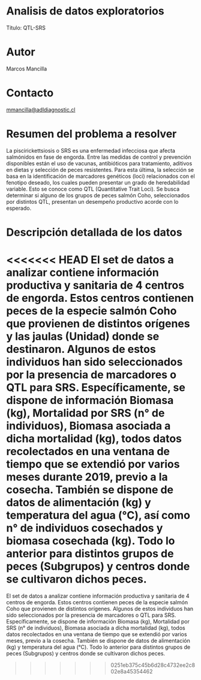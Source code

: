 # Analisis de datos exploratorios
Título: QTL-SRS

# Autor
Marcos Mancilla

# Contacto
<mmancilla@adldiagnostic.cl>

# Resumen del problema a resolver
La piscirickettsiosis o SRS es una enfermedad infecciosa que afecta salmónidos en fase de engorda. Entre las medidas de control y prevención disponibles están el uso de vacunas, antibióticos para tratamiento, aditivos en dietas y selección de peces resistentes. Para esta última, la selección se basa en la identificación de marcadores genéticos (loci) relacionados con el fenotipo deseado, los cuales pueden presentar un grado de heredabilidad variable. Esto se conoce como QTL (Quantitative Trait Loci). Se busca determinar si alguno de los grupos de peces salmón Coho, seleccionados por distintos QTL, presentan un desempeño productivo acorde con lo esperado.

# Descripción detallada de los datos
<<<<<<< HEAD
El set de datos a analizar contiene información productiva y sanitaria de 4 centros de engorda. Estos centros contienen peces de la especie salmón Coho que provienen de distintos orígenes y las jaulas (Unidad) donde se destinaron. Algunos de estos individuos han sido seleccionados por la presencia de marcadores o QTL para SRS. Específicamente, se dispone de información Biomasa (kg), Mortalidad por SRS (n° de individuos), Biomasa asociada a dicha mortalidad (kg), todos datos recolectados en una ventana de tiempo que se extendió por varios meses durante 2019, previo a la cosecha. También se dispone de datos de alimentación (kg) y temperatura del agua (°C), así como n° de individuos cosechados y biomasa cosechada (kg). Todo lo anterior para distintos grupos de peces (Subgrupos) y centros donde se cultivaron dichos peces.
=======
El set de datos a analizar contiene información productiva y sanitaria de 4 centros de engorda. Estos centros contienen peces de la especie salmón Coho que provienen de distintos orígenes. Algunos de estos individuos han sido seleccionados por la presencia de marcadores o QTL para SRS. Específicamente, se dispone de información Biomasa (kg), Mortalidad por SRS (n° de individuos), Biomasa asociada a dicha mortalidad (kg), todos datos recolectados en una ventana de tiempo que se extendió por varios meses, previo a la cosecha. También se dispone de datos de alimentación (kg) y temperatura del agua (°C). Todo lo anterior para distintos grupos de peces (Subgrupos) y centros donde se cultivaron dichos peces.
>>>>>>> 0251eb375c45b6d28c4732ee2c802e8a45354462

